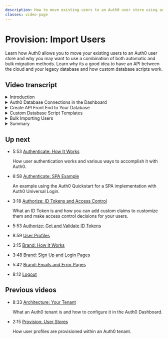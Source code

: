```yaml
---
description: How to move existing users to an Auth0 user store using automatic migration, bulk migration, or both.
classes: video-page
---
```

# Provision: Import Users

Learn how Auth0 allows you to move your existing users to an Auth0 user store and why you may want to use a combination of both automatic and bulk migration methods. Learn why its a good idea to have an API between the cloud and your legacy database and how custom database scripts work.

<div class="video-wrapper" data-video="d0p3ai8gah"></div>

## Video transcript

<details>
  <summary>Introduction</summary>

  Customers building new systems can easily take advantage of various types of user stores Auth0 supports to authenticate users. Now we will take a look at how Auth0 helps you import your existing users two ways: Automatic Migration and Bulk Migration. In this video we will show you the advantages to using both methods together and how to get the results you want.

  We’ve found that most customers don’t want to force their users to reset their passwords just because they chose to implement Auth0, so we’ve provided tools to help you move your users to a custom database as they authenticate over time or, depending on the algorithm you have used to hash the user’s passwords, you can bulk import the password hashes with the users. 

  Automatic migrations give your users a seamless migration experience that doesn’t require them to reset their passwords. You also benefit from only migrating active users, helping you to clean up your user data in the process. 

  Bulk migrations have the advantage of getting the migration done at the beginning in one effort and allow you to turn off your legacy system and remove legacy code sooner.  If you are using a particular hashing algorithm and technique, you can even bulk migrate the passwords and not require a password reset.
</details>

<details>
  <summary>Auth0 Database Connections in the Dashboard</summary>

  Both Automatic and Bulk migration are supported using Auth0 Database Connections. After you create a database connection in the Dashboard, you enable user migration from that legacy database and create custom scripts to determine how the migration happens.

  First, you need to set up a custom database connection. Create a new database connection in the Connections > Database section of the Dashboard.

  Connect the database to the application. Navigate to the Applications tab of your database settings, under the Applications Using This Connection heading you can enable the database connection for each application.

  On the Custom Database page, enable the Use my own database option.

  On the Settings page for your database, enable the Import Users to Auth0 option.
</details>

<details>
  <summary>Create API Front End to Your Database </summary>

  Next, if you don’t have an API already, we recommend that you create a simple API in front of your legacy database instead of allowing access directly from Auth0.

  Unless you have a private instance or enterprise cloud deployment, you probably don’t want to expose your entire database interface to the Auth0 IPs because those are shared IP addresses. Though you can whitelist Auth0 IPs, those IPs are shared in the cloud environment. 

  In compliance with the principle of least privilege, Auth0 recommends that you protect your database from too many actors directly talking directly to it. The easiest way to do that is to create a simple API endpoint that each script within Auth0 can call. Protect the API using an access token.  This access token can be created using the client-credentials grant. This grant type is for us in machine-to-machine contexts, like this one, where you don’t have the context of a particular user. 
</details>

<details>
  <summary>Custom Database Script Templates</summary>

  Next, we’ll show you how to use Auth0’s custom database script templates to perform certain actions on the user data stored in the database. 

  The script templates are pre-populated in the Dashboard script editor. The scripts cover Get User and Login.

  Here are some best practices that we’ve found work for most customers:

  * Set a user_id on the returned user profile that is consistent for the same user every time. This is important because if you set a random user_id in the get_user script, then call forgot password and change the password, the user will get duplicated every time they log in. In the non-migration scenario, if you set a random user_id you can end up with duplicate users for every login.

  * If using a username, ensure that you aren't returning the same email address for two different users in the get_user or login script. Auth0 will produce an error if you do this, but it is better to catch it in the script itself.

  * If setting app_metadata, call it metadata in the script. To support backwards compatibility, app_metadata is called metadata in custom DB scripts. If you don't use metadata in the script, you will get an error where app_metadata will work but if you use the API to merge app_metadata with a user, it will appear as if all of your metadata was lost.  NOTE: user_metadata is not affected by this and can simply be called user_metadata.

  * Ensure you restrict access to that audience with a rule. As with any API that you create, if you create it solely for client credentials, then you will want to restrict access to the API in a rule. By default, Auth0 gives you a token for any API if you authenticate successfully and include the audience. Someone could intercept the redirect to authorize and add the audience to your legacy database API. If you don’t block this in a rule, they could get an access token.  You will also want to update the API to expect the subject claim of the token to end in @clients.

  * Make sure the login script and the get_user script both return the same user profile. Because of the two different flows (logging in, or using forgot password), if the get_user and login script return different user profiles, then depending on how a user migrates (either by logging in directly, or using the forgot password flow) they will end up with different profile information in Auth0.

  * If setting app_metadata or user_metadata, use a rule to fetch the metadata if it is missing. The metadata is not migrated until `https://YOUR_TENANT.auth0.com/login/callback` is called. 

  However, the user credentials are migrated during the post to `https://YOUR_TENANT.auth0.com/usernamepassword/login`. 

  This means that if the flow is interrupted after the username password/login, but before login/callback, then they will have a user in the Auth0 database, but their app and user metadata are lost. It is really important, therefore, to create a rule that looks a lot like your get_user script to fetch the profile if app and user metadata are blank. This should only execute once per user at most and usually never.

  * Use a rule to mark users as migrated. This is not a hard requirement, but it does protect against one scenario in which a user changes their email address, then changes it back to the original email address. A rule should call out to the legacy database to mark the user as being migrated in the original database so that get_user can return false.
</details>

<details>
  <summary>Bulk Importing Users</summary>

  Next, let’s look at bulk importing users directly into the Auth0 database. It’s important to note that when you use Bulk Migration, you *can* migrate the user’s password if it was hashed using bcrypt with 10 salt rounds, otherwise you will have to force your users to reset their passwords.

  Before you launch the import users job, a database to which the users will be imported must already exist and it must be enabled for at least one application in your tenant. 

  You can then import a file containing your user data with our Management API. The file must have an array with the users' information in JSON format. You can use the POST  /api/v2/jobs/users/post_users_importsendpoint to populate a database connection with the user information in the file. 

  The users import endpoint requires that your POST request use the multipart/form-data  encoding type. See our documentation for a list of the parameters that must be part of the request. 

  There are some rate and file size limitations for bulk imports: 

  * Calls to the Management API are subject to rate limiting. The rate limits for this API differ depending on whether your tenant is free or paid, production or not. 
    * For all free and non-production tenants, you can have up to 2 requests per second and bursts up to 10 requests.
    * For paid tenants, you can have up to 15 requests per second and bursts up to 50 requests. 
    * The rate limits include calls made via Auth0 Rules. Note, that the limit is set by tenant and not by endpoint. For additional information about these endpoints, please consult the Management API explorer.
  * There is also an import JSON file size limitation of 500 kilobytes.  If your user database would result in a file larger than this, you will need to break the users up into chunks that keep each file smaller than 500 KB.

  Auth0 does provide an User Import/Export Extension however, we recommend that you use the Management API Bulk Migration for all but the most simple cases.

  After you’ve migrated your users to the Auth0 database, you can use the List or Search Management API endpoint to make sure the users are there. You can also view the users list in the Dashboard.

  We’ve found that customers often opt for a two-phased approach to user migration, employing Automatic Migration first in order to migrate as many active users as possible, and then turning off Automatic Migration and performing Bulk Migration for the users that remain.
</details>

<details>
  <summary>Summary</summary>
  After you have verified the migration of the final set of users, you can set the login and get_user scripts to simply “return callback()” in the Dashboard. Keep Import Users to Auth0 enabled on the Settings page so that your users will be directed to the new database workflow.

  This gives your active users a nice experience by not forcing them to reset their passwords, even if your hashing algorithm is not compatible with bulk import, while still allowing you to decommission the legacy identity store.

  In the next video, we will take a look at user authentication.
</details>

## Up next

<ul class="up-next">

  <li>
    <span class="video-time"><i class="icon icon-budicon-494"></i>5:53</span>
    <i class="video-icon icon icon-budicon-676"></i>
    <a href="/videos/get-started/04_01-authenticate-how-it-works">Authenticate: How It Works</a>
    <p>How user authentication works and various ways to accomplish it with Auth0.</p>
  </li>

  <li>
    <span class="video-time"><i class="icon icon-budicon-494"></i>6:58</span>
    <i class="video-icon icon icon-budicon-676"></i>
    <a href="/videos/get-started/04_02-authenticate-spa-example">Authenticate: SPA Example</a>
    <p>An example using the Auth0 Quickstart for a SPA implementation with Auth0 Universal Login. </p>
  </li>

  <li>
    <span class="video-time"><i class="icon icon-budicon-494"></i>3:18</span>
    <i class="video-icon icon icon-budicon-676"></i>
    <a href="/videos/get-started/05_01-authorize-id-tokens-access-control">Authorize: ID Tokens and Access Control</a>
    <p>What an ID Token is and how you can add custom claims to customize them and make access control decisions for your users. </p>
  </li>

  <li>
    <span class="video-time"><i class="icon icon-budicon-494"></i>5:53</span>
    <i class="video-icon icon icon-budicon-676"></i>
    <a href="/videos/get-started/05_02-authorize-get-validate-id-tokens">Authorize: Get and Validate ID Tokens</a>
    <p> </p>
  </li>

  <li>
    <span class="video-time"><i class="icon icon-budicon-494"></i>8:59</span>
    <i class="video-icon icon icon-budicon-676"></i>
    <a href="/videos/get-started/06-user-profiles">User Profiles</a>
    <p> </p>
  </li>

  <li>
    <span class="video-time"><i class="icon icon-budicon-494"></i>3:15</span>
    <i class="video-icon icon icon-budicon-676"></i>
    <a href="/videos/get-started/07_01-brand-how-it-works">Brand: How It Works</a>
    <p> </p>
  </li>

  <li>
    <span class="video-time"><i class="icon icon-budicon-494"></i>3:48</span>
    <i class="video-icon icon icon-budicon-676"></i>
    <a href="/videos/get-started/07_02-brand-signup-login-pages">Brand: Sign Up and Login Pages</a>
    <p> </p>
  </li>

  <li>
    <span class="video-time"><i class="icon icon-budicon-494"></i>5:42</span>
    <i class="video-icon icon icon-budicon-676"></i>
    <a href="/videos/get-started/08-brand-emails-error-pages">Brand: Emails and Error Pages</a>
    <p> </p>
  </li>

  <li>
    <span class="video-time"><i class="icon icon-budicon-494"></i>8:12</span>
    <i class="video-icon icon icon-budicon-676"></i>
    <a href="/videos/get-started/10-logout">Logout</a>
    <p> </p>
  </li>

</ul>

## Previous videos

<ul class="up-next">

  <li>
    <span class="video-time"><i class="icon icon-budicon-494"></i>8:33</span>
    <i class="video-icon icon icon-budicon-676"></i>
    <a href="/videos/get-started/01-architecture-your-tenant">Architecture: Your Tenant</a>
    <p>What an Auth0 tenant is and how to configure it in the Auth0 Dashboard.</p>
  </li>

  <li>
    <span class="video-time"><i class="icon icon-budicon-494"></i>2:15</span>
    <i class="video-icon icon icon-budicon-676"></i>
    <a href="/videos/get-started/02-provision-user-stores">Provision: User Stores</a>
    <p>How user profiles are provisioned within an Auth0 tenant.</p>
  </li>

</ul>
